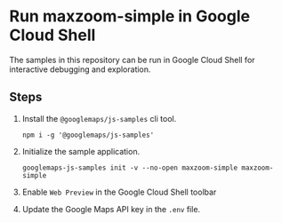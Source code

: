 # Run maxzoom-simple in Google Cloud Shell

The samples in this repository can be run in Google Cloud Shell for interactive debugging and exploration.

## Steps

1. Install the `@googlemaps/js-samples` cli tool.

    ```
    npm i -g '@googlemaps/js-samples'
    ```
1. Initialize the sample application. 
    ```
    googlemaps-js-samples init -v --no-open maxzoom-simple maxzoom-simple
    ```
1. Enable `Web Preview` in the Google Cloud Shell toolbar
1. Update the Google Maps API key in the `.env` file.
